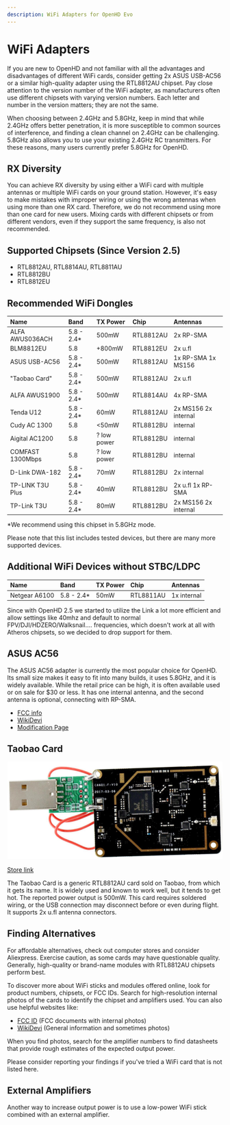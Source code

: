 ```yaml
---
description: WiFi Adapters for OpenHD Evo
---
```


# WiFi Adapters

If you are new to OpenHD and not familiar with all the advantages and disadvantages of different WiFi cards, consider getting 2x ASUS USB-AC56 or a similar high-quality adapter using the RTL8812AU chipset. Pay close attention to the version number of the WiFi adapter, as manufacturers often use different chipsets with varying version numbers. Each letter and number in the version matters; they are not the same.

When choosing between 2.4GHz and 5.8GHz, keep in mind that while 2.4GHz offers better penetration, it is more susceptible to common sources of interference, and finding a clean channel on 2.4GHz can be challenging. 5.8GHz also allows you to use your existing 2.4GHz RC transmitters. For these reasons, many users currently prefer 5.8GHz for OpenHD.

## RX Diversity

You can achieve RX diversity by using either a WiFi card with multiple antennas or multiple WiFi cards on your ground station. However, it's easy to make mistakes with improper wiring or using the wrong antennas when using more than one RX card. Therefore, we do not recommend using more than one card for new users. Mixing cards with different chipsets or from different vendors, even if they support the same frequency, is also not recommended.

## Supported Chipsets (Since Version 2.5)

- RTL8812AU, RTL8814AU, RTL8811AU
- RTL8812BU
- RTL8812EU

## Recommended WiFi Dongles

| Name               | Band       | TX Power    | Chip      | Antennas                     |
| :----------------- | :--------- | :-------    | :-------- | :--------------------------- |
| ALFA AWUS036ACH    | 5.8 - 2.4* | 500mW       | RTL8812AU | 2x RP-SMA                    |
| BLM8812EU          | 5.8        | +800mW      | RTL8812EU | 2x u.fl                      |
| ASUS USB-AC56      | 5.8 - 2.4* | 500mW       | RTL8812AU | 1x RP-SMA 1x MS156           |
| "Taobao Card"      | 5.8 - 2.4* | 500mW       | RTL8812AU | 2x u.fl                      |
| ALFA AWUS1900      | 5.8 - 2.4* | 500mW       | RTL8814AU | 4x RP-SMA                    |
| Tenda U12          | 5.8 - 2.4* | 60mW        | RTL8812AU | 2x MS156 2x internal         |
| Cudy AC 1300       | 5.8        | <50mW       | RTL8812BU | internal                     |
| Aigital AC1200     | 5.8        | ? low power | RTL8812BU | internal                     |
| COMFAST 1300Mbps   | 5.8        | ? low power | RTL8812BU | internal                     |
| D-Link DWA-182     | 5.8 - 2.4* | 70mW        | RTL8812BU | 2x internal                  |
| TP-LINK T3U Plus   | 5.8 - 2.4* | 40mW        | RTL8812BU | 2x u.fl 1x RP-SMA            |
| TP-Link T3U        | 5.8 - 2.4* | 80mW        | RTL8812BU | 2x MS156 2x internal         |


*We recommend using this chipset in 5.8GHz mode.

Please note that this list includes tested devices, but there are many more supported devices.

## Additional WiFi Devices without STBC/LDPC
| Name               | Band       | TX Power    | Chip      | Antennas                     |
| :----------------- | :--------- | :-------    | :-------- | :--------------------------- |
| Netgear A6100      | 5.8 - 2.4* | 50mW        | RTL8811AU | 1x internal                  |


Since with OpenHD 2.5 we started to utilize the Link a lot more efficient and allow settings like 40mhz and default to normal FPV/DJI/HDZERO/Walksnail.... frequencies, which doesn't work at all with Atheros chipsets, so we decided to drop support for them.



## ASUS AC56

The ASUS AC56 adapter is currently the most popular choice for OpenHD. Its small size makes it easy to fit into many builds, it uses 5.8GHz, and it is widely available. While the retail price can be high, it is often available used or on sale for $30 or less. It has one internal antenna, and the second antenna is optional, connecting with RP-SMA.

- [FCC info](https://fccid.io/MSQ-USBAC56)
- [WikiDevi](https://deviwiki.com/wiki/ASUS_USB-AC56)
- [Modification Page](https://forum.openhdfpv.org/t/asus-usb-ac56-wiring-antennas-etc/103)

## Taobao Card

![Taobao Card](.gitbook/assets/taobaocard.jpg)

[Store link](https://a.aliexpress.com/_rIjofM)

The Taobao Card is a generic RTL8812AU card sold on Taobao, from which it gets its name. It is widely used and known to work well, but it tends to get hot. The reported power output is 500mW. This card requires soldered wiring, or the USB connection may disconnect before or even during flight. It supports 2x u.fl antenna connectors.

## Finding Alternatives

For affordable alternatives, check out computer stores and consider Aliexpress. Exercise caution, as some cards may have questionable quality. Generally, high-quality or brand-name modules with RTL8812AU chipsets perform best.

To discover more about WiFi sticks and modules offered online, look for product numbers, chipsets, or FCC IDs. Search for high-resolution internal photos of the cards to identify the chipset and amplifiers used. You can also use helpful websites like:

- [FCC ID](https://fccid.io/) (FCC documents with internal photos)
- [WikiDevi](https://wikidevi.com/wiki/) (General information and sometimes photos)

When you find photos, search for the amplifier numbers to find datasheets that provide rough estimates of the expected output power.

Please consider reporting your findings if you've tried a WiFi card that is not listed here.

## External Amplifiers

Another way to increase output power is to use a low-power WiFi stick combined with an external amplifier.
